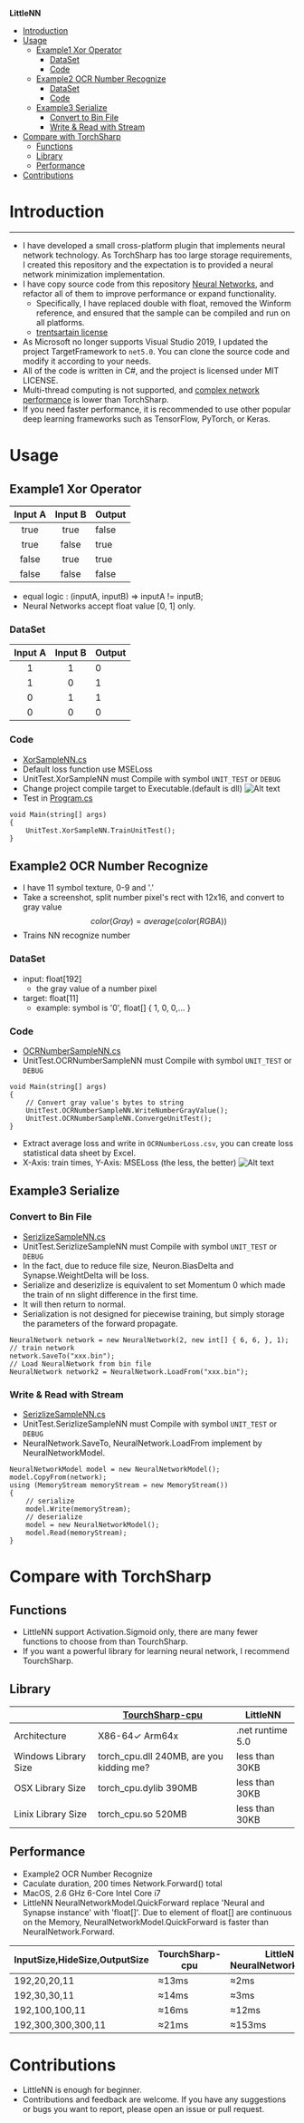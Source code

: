 **LittleNN**
- [Introduction](#introduction)
- [Usage](#usage)
  - [Example1 Xor Operator](#example1-xor-operator)
    - [DataSet](#dataset)
    - [Code](#code)
  - [Example2 OCR Number Recognize](#example2-ocr-number-recognize)
    - [DataSet](#dataset-1)
    - [Code](#code-1)
  - [Example3 Serialize](#example3-serialize)
    - [Convert to Bin File](#convert-to-bin-file)
    - [Write \& Read with Stream](#write--read-with-stream)
- [Compare with TorchSharp](#compare-with-torchsharp)
  - [Functions](#functions)
  - [Library](#library)
  - [Performance](#performance)
- [Contributions](#contributions)

# Introduction
------------
- I have developed a small cross-platform plugin that implements neural network technology. As TorchSharp has too large storage requirements, I created this repository and the expectation is to provided a neural network minimization implementation.
- I have copy source code from this repository [Neural Networks](https://github.com/trentsartain/Neural-Network), and refactor all of them to improve performance or expand functionality.
  - Specifically, I have replaced double with float, removed the Winform reference, and ensured that the sample can be compiled and run on all platforms.
  - [trentsartain license](/trentsartain/Neural-Network/LICENSE)
- As Microsoft no longer supports Visual Studio 2019, I updated the project TargetFramework to `net5.0`. You can clone the source code and modify it according to your needs.
- All of the code is written in C#, and the project is licensed under MIT LICENSE.
- Multi-thread computing is not supported, and [complex network performance](#performance) is lower than TorchSharp.
- If you need faster performance, it is recommended to use other popular deep learning frameworks such as TensorFlow, PyTorch, or Keras.

# Usage

## Example1 Xor Operator
| Input A | Input B | Output |
| :-----: | :-----: | :----- |
|  true   |  true   | false  |
|  true   |  false  | true   |
|  false  |  true   | true   |
|  false  |  false  | false  |

- equal logic : (inputA, inputB) => inputA != inputB;
- Neural Networks accept float value [0, 1] only.

### DataSet
| Input A | Input B | Output |
| :-----: | :-----: | :----- |
|    1    |    1    | 0      |
|    1    |    0    | 1      |
|    0    |    1    | 1      |
|    0    |    0    | 0      |

### Code
- [XorSampleNN.cs](./LittleNN/LittleNN/UnitTest/XorSampleNN.cs)
- Default loss function use MSELoss
- UnitTest.XorSampleNN must Compile with symbol `UNIT_TEST` or `DEBUG`
- Change project compile target to Executable.(default is dll)
![Alt text](Sample/ProjectOptions.png?raw=true "ProjectOptions")
- Test in [Program.cs](./LittleNN/LittleNN/Program.cs)
```
void Main(string[] args)
{
    UnitTest.XorSampleNN.TrainUnitTest();
}
```

## Example2 OCR Number Recognize
- I have 11 symbol texture, 0-9 and '.'
- Take a screenshot, split number pixel's rect with 12x16, and convert to gray value
  $$color(Gray)=average(color(RGBA))$$
- Trains NN recognize number

### DataSet
- input: float[192]
  - the gray value of a number pixel
- target: float[11]
  - example: symbol is '0', float[] { 1, 0, 0,... }

### Code
- [OCRNumberSampleNN.cs](./LittleNN/LittleNN/UnitTest/OCRNumberSampleNN.cs)
- UnitTest.OCRNumberSampleNN must Compile with symbol `UNIT_TEST` or `DEBUG`
```
void Main(string[] args)
{
    // Convert gray value's bytes to string
    UnitTest.OCRNumberSampleNN.WriteNumberGrayValue();
    UnitTest.OCRNumberSampleNN.ConvergeUnitTest();
}
```

- Extract average loss and write in `OCRNumberLoss.csv`, you can create loss statistical data sheet by Excel.
- X-Axis: train times, Y-Axis: MSELoss (the less, the better)
![Alt text](Sample/OCRNumberLoss.png?raw=true "OCRNumberLoss")

## Example3 Serialize
### Convert to Bin File
- [SerizlizeSampleNN.cs](./LittleNN/LittleNN/UnitTest/SerizlizeSampleNN.cs)
- UnitTest.SerizlizeSampleNN must Compile with symbol `UNIT_TEST` or `DEBUG`
- In the fact, due to reduce file size, Neuron.BiasDelta and Synapse.WeightDelta will be loss.
- Serialize and deserizlize is equivalent to set Momentum 0 which made the train of nn slight difference in the first time.
- It will then return to normal.
- Serialization is not designed for piecewise training, but simply storage the parameters of the forward propagate.
```
NeuralNetwork network = new NeuralNetwork(2, new int[] { 6, 6, }, 1);
// train network
network.SaveTo("xxx.bin");
// Load NeuralNetwork from bin file
NeuralNetwork network2 = NeuralNetwork.LoadFrom("xxx.bin");
```
### Write & Read with Stream
- [SerizlizeSampleNN.cs](./LittleNN/LittleNN/UnitTest/SerizlizeSampleNN.cs)
- UnitTest.SerizlizeSampleNN must Compile with symbol `UNIT_TEST` or `DEBUG`
- NeuralNetwork.SaveTo, NeuralNetwork.LoadFrom implement by NeuralNetworkModel.
```
NeuralNetworkModel model = new NeuralNetworkModel();
model.CopyFrom(network);
using (MemoryStream memoryStream = new MemoryStream())
{
    // serialize
    model.Write(memoryStream);
    // deserialize
    model = new NeuralNetworkModel();
    model.Read(memoryStream);
}
```

# Compare with TorchSharp
## Functions
- LittleNN support Activation.Sigmoid only, there are many fewer functions to choose from than TourchSharp.
- If you want a powerful library for learning neural network, I recommend TourchSharp.

## Library
|                      | [TourchSharp-cpu](https://github.com/dotnet/TorchSharp) | LittleNN         |
| -------------------- | ------------------------------------------------------- | ---------------- |
| Architecture         | X86-64✓ Arm64x                                          | .net runtime 5.0 |
| Windows Library Size | torch_cpu.dll 240MB, are you kidding me?                | less than 30KB   |
| OSX Library Size     | torch_cpu.dylib 390MB                                   | less than 30KB   |
| Linix Library Size   | torch_cpu.so 520MB                                      | less than 30KB   |

## Performance
- Example2 OCR Number Recognize
- Caculate duration, 200 times Network.Forward() total
- MacOS, 2.6 GHz 6-Core Intel Core i7
- LittleNN NeuralNetworkModel.QuickForward replace 'Neural and Synapse instance' with 'float[]'. Due to element of float[] are continuous on the Memory, NeuralNetworkModel.QuickForward is faster than NeuralNetwork.Forward.

| InputSize,HideSize,OutputSize | TourchSharp-cpu | LittleNN NeuralNetwork.Forward | LittleNN NeuralNetworkModel.QuickForward |
| ----------------------------- | --------------- | ------------------------------ | ---------------------------------------- |
| 192,20,20,11                  | ≈13ms           | ≈2ms                           | ≈4ms                                     |
| 192,30,30,11                  | ≈14ms           | ≈3ms                           | ≈4ms                                     |
| 192,100,100,11                | ≈16ms           | ≈12ms                          | ≈13ms                                    |
| 192,300,300,300,11            | ≈21ms           | ≈153ms                         | ≈73ms                                    |

# Contributions
- LittleNN is enough for beginner.
- Contributions and feedback are welcome. If you have any suggestions or bugs you want to report, please open an issue or pull request.